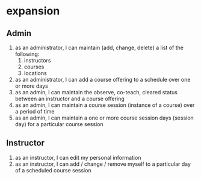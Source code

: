 # expansion

## Admin
1. as an administrator, I can maintain (add, change, delete) a list of the following:
   1. instructors
   2. courses
   3. locations
2. as an administrator, I can add a course offering to a schedule over one or more days
3. as an admin, I can maintain the observe, co-teach, cleared status between an instructor and a course offering
4. as an admin, I can maintain a course session (instance of a course) over a period of time
5. as an admin, I can maintain a one or more course session days (session day) for a particular course session

## Instructor
1. as an instructor, I can edit my personal information
1. as an instructor, I can add / change / remove myself to a particular day of a scheduled course session